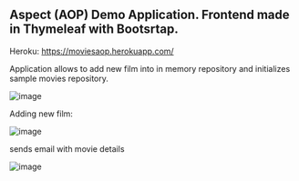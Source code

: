## Aspect (AOP) Demo Application. Frontend made in Thymeleaf with Bootsrtap.

Heroku: https://moviesaop.herokuapp.com/

Application allows to add new film into in memory repository and initializes sample movies repository.

![image](https://user-images.githubusercontent.com/28804847/69338647-eca8c300-0c63-11ea-881d-ad9c6c4bbc22.png)

Adding new film:

![image](https://user-images.githubusercontent.com/28804847/69338913-79ec1780-0c64-11ea-9692-225a16624abf.png)

sends email with movie details

![image](https://user-images.githubusercontent.com/28804847/69339027-c0417680-0c64-11ea-957d-b7342594423d.png)



